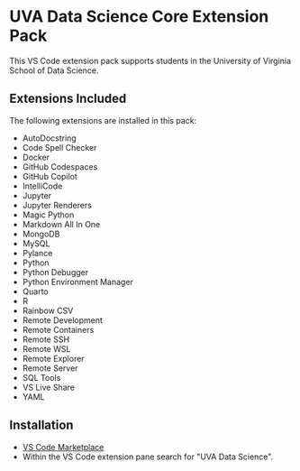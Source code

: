 # UVA Data Science Core Extension Pack

This VS Code extension pack supports students in the University of Virginia School of Data Science.

## Extensions Included

The following extensions are installed in this pack:

- AutoDocstring
- Code Spell Checker
- Docker
- GitHub Codespaces
- GitHub Copilot
- IntelliCode
- Jupyter
- Jupyter Renderers
- Magic Python
- Markdown All In One
- MongoDB
- MySQL
- Pylance
- Python
- Python Debugger
- Python Environment Manager
- Quarto
- R
- Rainbow CSV
- Remote Development
- Remote Containers
- Remote SSH
- Remote WSL
- Remote Explorer
- Remote Server
- SQL Tools
- VS Live Share
- YAML

## Installation

- [VS Code Marketplace](https://marketplace.visualstudio.com/items?itemName=uva-school-of-data-science.sds-vscode)
- Within the VS Code extension pane search for "UVA Data Science".
